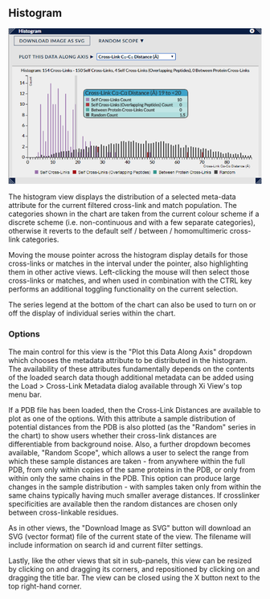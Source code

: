 ## Histogram ##

![Histogram](../../img/histogram.png)

The histogram view displays the distribution of a selected meta-data attribute for the current filtered cross-link and match population. The categories shown in the chart are taken from the current colour scheme if a discrete scheme (i.e. non-continuous and with a few separate categories), otherwise it reverts to the default self / between / homomultimeric cross-link categories.

Moving the mouse pointer across the histogram display details for those cross-links or matches in the interval under the pointer, also highlighting them in other active views. Left-clicking the mouse will then select those cross-links or matches, and when used in combination with the CTRL key performs an additional toggling functionality on the current selection.

The series legend at the bottom of the chart can also be used to turn on or off the display of individual series within the chart.

### Options ###

The main control for this view is the "Plot this Data Along Axis" dropdown which chooses the metadata attribute to be distributed in the histogram. The availability of these attributes fundamentally depends on the contents of the loaded search data though additional metadata can be added using the Load > Cross-Link Metadata dialog available through Xi View's top menu bar.

If a PDB file has been loaded, then the Cross-Link Distances are available to plot as one of the options. With this attribute a sample distribution of potential distances from the PDB is also plotted (as the "Random" series in the chart) to show users whether their cross-link distances are differentiable from background noise. Also, a further dropdown becomes available, "Random Scope", which allows a user to select the range from which these sample distances are taken - from anywhere within the full PDB, from only within copies of the same proteins in the PDB, or only from within only the same chains in the PDB. This option can produce large changes in the sample distribution - with samples taken only from within the same chains typically having much smaller average distances. If crosslinker specificities are available then the random distances are chosen only between cross-linkable residues.

As in other views, the "Download Image as SVG" button will download an SVG (vector format) file of the current state of the view. The filename will include information on search id and current filter settings.
 
Lastly, like the other views that sit in sub-panels, this view can be resized by clicking on and dragging its corners, and repositioned by clicking on and dragging the title bar. The view can be closed using the X button next to the top right-hand corner.




